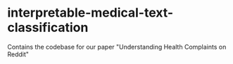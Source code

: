 # interpretable-medical-text-classification
Contains the codebase for our paper "Understanding Health Complaints on Reddit"
